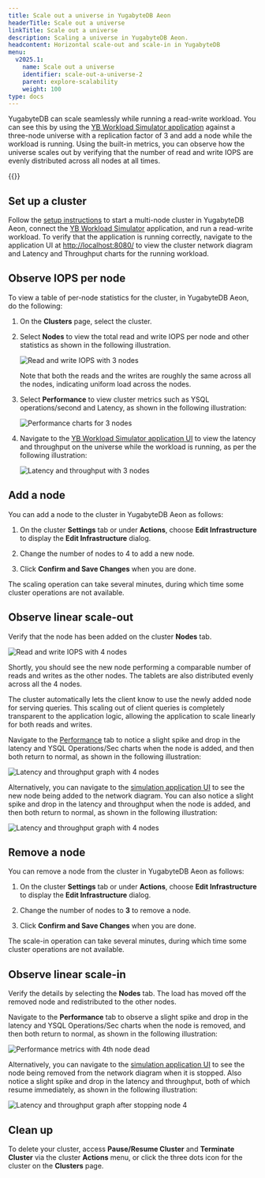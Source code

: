 ```yaml
---
title: Scale out a universe in YugabyteDB Aeon
headerTitle: Scale out a universe
linkTitle: Scale out a universe
description: Scaling a universe in YugabyteDB Aeon.
headcontent: Horizontal scale-out and scale-in in YugabyteDB
menu:
  v2025.1:
    name: Scale out a universe
    identifier: scale-out-a-universe-2
    parent: explore-scalability
    weight: 100
type: docs
---
```


YugabyteDB can scale seamlessly while running a read-write workload. You can see this by using the [YB Workload Simulator application](https://github.com/YugabyteDB-Samples/yb-workload-simulator) against a three-node universe with a replication factor of 3 and add a node while the workload is running. Using the built-in metrics, you can observe how the universe scales out by verifying that the number of read and write IOPS are evenly distributed across all nodes at all times.

{{<product-tabs>}}

## Set up a cluster

Follow the [setup instructions](../../cluster-setup-aeon/) to start a multi-node cluster in YugabyteDB Aeon, connect the [YB Workload Simulator](../../cluster-setup-aeon/#set-up-yb-workload-simulator) application, and run a read-write workload. To verify that the application is running correctly, navigate to the application UI at <http://localhost:8080/> to view the cluster network diagram and Latency and Throughput charts for the running workload.

## Observe IOPS per node

To view a table of per-node statistics for the cluster, in YugabyteDB Aeon, do the following:

1. On the **Clusters** page, select the cluster.

1. Select **Nodes** to view the total read and write IOPS per node and other statistics as shown in the following illustration.

    ![Read and write IOPS with 3 nodes](/images/ce/transactions_cloud_observe1.png)

    Note that both the reads and the writes are roughly the same across all the nodes, indicating uniform load across the nodes.

1. Select **Performance** to view cluster metrics such as YSQL operations/second and Latency, as shown in the following illustration:

    ![Performance charts for 3 nodes](/images/ce/transactions_cloud_chart.png)

1. Navigate to the [YB Workload Simulator application UI](http://127.0.0.1:8080/) to view the latency and throughput on the universe while the workload is running, as per the following illustration:

    ![Latency and throughput with 3 nodes](/images/ce/simulation-graph-cloud.png)

## Add a node

You can add a node to the cluster in YugabyteDB Aeon as follows:

1. On the cluster **Settings** tab or under **Actions**, choose **Edit Infrastructure** to display the **Edit Infrastructure** dialog.

1. Change the number of nodes to 4 to add a new node.

1. Click **Confirm and Save Changes** when you are done.

The scaling operation can take several minutes, during which time some cluster operations are not available.

## Observe linear scale-out

Verify that the node has been added on the cluster **Nodes** tab.

![Read and write IOPS with 4 nodes](/images/ce/add-node-cloud.png)

Shortly, you should see the new node performing a comparable number of reads and writes as the other nodes. The tablets are also distributed evenly across all the 4 nodes.

The cluster automatically lets the client know to use the newly added node for serving queries. This scaling out of client queries is completely transparent to the application logic, allowing the application to scale linearly for both reads and writes.

Navigate to the [Performance](/preview/yugabyte-cloud/cloud-monitor/overview/) tab to notice a slight spike and drop in the latency and YSQL Operations/Sec charts when the node is added, and then both return to normal, as shown in the following illustration:

![Latency and throughput graph with 4 nodes](/images/ce/add-node-cloud-chart.png)

Alternatively, you can navigate to the [simulation application UI](http://127.0.0.1:8080/) to see the new node being added to the network diagram. You can also notice a slight spike and drop in the latency and throughput when the node is added, and then both return to normal, as shown in the following illustration:

![Latency and throughput graph with 4 nodes](/images/ce/add-node-graph-cloud.png)

## Remove a node

You can remove a node from the cluster in YugabyteDB Aeon as follows:

1. On the cluster **Settings** tab or under **Actions**, choose **Edit Infrastructure** to display the **Edit Infrastructure** dialog.

1. Change the number of nodes to **3** to remove a node.

1. Click **Confirm and Save Changes** when you are done.

The scale-in operation can take several minutes, during which time some cluster operations are not available.

## Observe linear scale-in

Verify the details by selecting the **Nodes** tab. The load has moved off the removed node and redistributed to the other nodes.

Navigate to the **Performance** tab to observe a slight spike and drop in the latency and YSQL Operations/Sec charts when the node is removed, and then both return to normal, as shown in the following illustration:

![Performance metrics with 4th node dead](/images/ce/stop-node-chart.png)

Alternatively, you can navigate to the [simulation application UI](http://127.0.0.1:8080/) to see the node being removed from the network diagram when it is stopped. Also notice a slight spike and drop in the latency and throughput, both of which resume immediately, as shown in the following illustration:

![Latency and throughput graph after stopping node 4](/images/ce/stop-node-graph-cloud.png)

## Clean up

To delete your cluster, access **Pause/Resume Cluster** and **Terminate Cluster** via the cluster **Actions** menu, or click the three dots icon for the cluster on the **Clusters** page.
